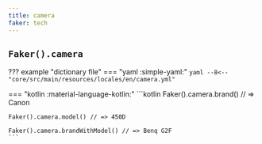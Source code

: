 ```yaml
---
title: camera
faker: tech
---
```


## `Faker().camera`

??? example "dictionary file"
    === "yaml :simple-yaml:"
        ```yaml
        --8<-- "core/src/main/resources/locales/en/camera.yml"
        ```

=== "kotlin :material-language-kotlin:"
    ```kotlin
    Faker().camera.brand() // => Canon

    Faker().camera.model() // => 450D

    Faker().camera.brandWithModel() // => Benq G2F
    ```
